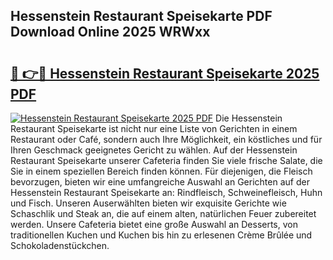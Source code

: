 ## Hessenstein Restaurant Speisekarte PDF Download Online 2025 WRWxx

# <h2><a href="http://gce2fah.nevu.top/?p=Hessenstein+Restaurant+Speisekarte">🔗 👉🔴 Hessenstein Restaurant Speisekarte 2025 PDF</a></h2>

[![Hessenstein Restaurant Speisekarte 2025 PDF](https://i.imgur.com/dBaPXMq.png)](http://gce2fah.nevu.top/?p=Hessenstein+Restaurant+Speisekarte)
Die Hessenstein Restaurant Speisekarte ist nicht nur eine Liste von Gerichten in einem Restaurant oder Café, sondern auch Ihre Möglichkeit, ein köstliches und für Ihren Geschmack geeignetes Gericht zu wählen. Auf der Hessenstein Restaurant Speisekarte unserer Cafeteria finden Sie viele frische Salate, die Sie in einem speziellen Bereich finden können. Für diejenigen, die Fleisch bevorzugen, bieten wir eine umfangreiche Auswahl an Gerichten auf der Hessenstein Restaurant Speisekarte an: Rindfleisch, Schweinefleisch, Huhn und Fisch. Unseren Auserwählten bieten wir exquisite Gerichte wie Schaschlik und Steak an, die auf einem alten, natürlichen Feuer zubereitet werden. Unsere Cafeteria bietet eine große Auswahl an Desserts, von traditionellen Kuchen und Kuchen bis hin zu erlesenen Crème Brûlée und Schokoladenstückchen.
